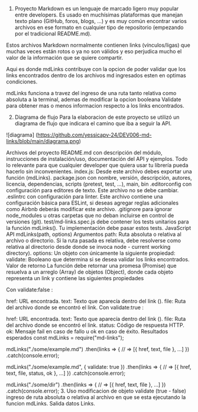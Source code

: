 1. Proyecto
Markdown es un lenguaje de marcado ligero muy popular entre developers. Es usado en muchísimas plataformas que manejan texto plano (GitHub, foros, blogs, ...) y es muy común encontrar varios archivos en ese formato en cualquier tipo de repositorio (empezando por el tradicional README.md).

Estos archivos Markdown normalmente contienen links (vínculos/ligas) que muchas veces están rotos o ya no son válidos y eso perjudica mucho el valor de la información que se quiere compartir.

Aqui es donde mdLinks contribuye con la opcion de poder validar que los links encontrados dentro de los archivos md ingresados esten en optimas condiciones.

mdLinks funciona a travez del ingreso de una ruta tanto relativa como absoluta a la terminal, ademas de modificar la opcion booleana Validate para obtener mas o menos informacion respecto a los links encontrados.

2. Diagrama de flujo
Para la elaboracion de este proyecto se utilizó un diagrama de flujo que indicara el camino que iba a seguir la API.

![diagrama] (https://github.com/yessicapv-24/DEV006-md-links/blob/main/diagrama.png)


Archivos del proyecto
README.md con descripción del módulo, instrucciones de instalación/uso, documentación del API y ejemplos. Todo lo relevante para que cualquier developer que quiera usar tu librería pueda hacerlo sin inconvenientes.
index.js: Desde este archivo debes exportar una función (mdLinks).
package.json con nombre, versión, descripción, autores, licencia, dependencias, scripts (pretest, test, ...), main, bin
.editorconfig con configuración para editores de texto. Este archivo no se debe cambiar.
.eslintrc con configuración para linter. Este archivo contiene una configuración básica para ESLint, si deseas agregar reglas adicionales como Airbnb deberás modificar este archivo.
.gitignore para ignorar node_modules u otras carpetas que no deban incluirse en control de versiones (git).
test/md-links.spec.js debe contener los tests unitarios para la función mdLinks(). Tu implementación debe pasar estos tests.
JavaScript API
mdLinks(path, options)
Argumentos
path: Ruta absoluta o relativa al archivo o directorio. Si la ruta pasada es relativa, debe resolverse como relativa al directorio desde donde se invoca node - current working directory).
options: Un objeto con únicamente la siguiente propiedad:
validate: Booleano que determina si se desea validar los links encontrados.
Valor de retorno
La función debe retornar una promesa (Promise) que resuelva a un arreglo (Array) de objetos (Object), donde cada objeto representa un link y contiene las siguientes propiedades

Con validate:false :

href: URL encontrada.
text: Texto que aparecía dentro del link (<a>).
file: Ruta del archivo donde se encontró el link.
Con validate:true :

href: URL encontrada.
text: Texto que aparecía dentro del link (<a>).
file: Ruta del archivo donde se encontró el link.
status: Código de respuesta HTTP.
ok: Mensaje fail en caso de fallo u ok en caso de éxito.
Resultados esperados
const mdLinks = require("md-links");

mdLinks("./some/example.md")
  .then(links => {
    // => [{ href, text, file }, ...]
  })
  .catch(console.error);

mdLinks("./some/example.md", { validate: true })
  .then(links => {
    // => [{ href, text, file, status, ok }, ...]
  })
  .catch(console.error);

mdLinks("./some/dir")
  .then(links => {
    // => [{ href, text, file }, ...]
  })
  .catch(console.error);
3. Uso
modificacion de objeto validate (true - false)
ingreso de ruta absoluta o relativa al archivo en que se esta ejecutando la funcion mdLinks.
Salida datos Links.
